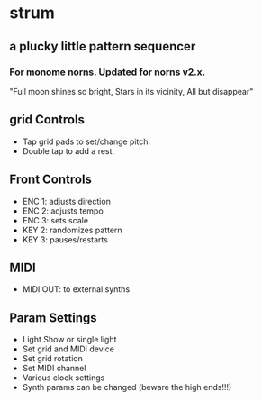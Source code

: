 # strum
## a plucky little pattern sequencer

### For monome norns. Updated for norns v2.x.

"Full moon shines so bright, Stars in its vicinity, All but disappear"

## grid Controls

- Tap grid pads to set/change pitch.
- Double tap to add a rest.

## Front Controls

- ENC 1: adjusts direction
- ENC 2: adjusts tempo
- ENC 3: sets scale
- KEY 2: randomizes pattern
- KEY 3: pauses/restarts

## MIDI

- MIDI OUT: to external synths

## Param Settings

- Light Show or single light
- Set grid and MIDI device
- Set grid rotation
- Set MIDI channel
- Various clock settings
- Synth params can be changed (beware the high ends!!!)

